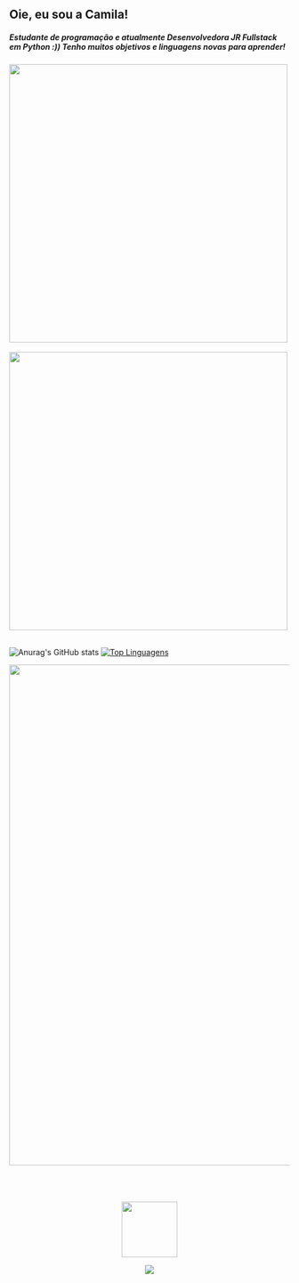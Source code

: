 ## Oie, eu sou a Camila! 

<h5>Estudante de programação e atualmente Desenvolvedora JR Fullstack em Python :)) Tenho muitos objetivos e linguagens novas para aprender!</h5>


<img src="https://user-images.githubusercontent.com/74038190/212284115-f47cd8ff-2ffb-4b04-b5bf-4d1c14c0247f.gif" width="500">
<br><br>
<img src="https://user-images.githubusercontent.com/74038190/212750155-3ceddfbd-19d3-40a3-87af-8d329c8323c4.gif" width="500">
<br><br>

![Anurag's GitHub stats](https://github-readme-stats.vercel.app/api?username=milatiarks&theme=radical&show_icons=true)
   [![Top Linguagens](https://github-readme-stats.vercel.app/api/top-langs/?username=milatiarks&layout=compact&theme=radical)](https://github.com/anuraghazra/github-readme-stats)

<img src="https://user-images.githubusercontent.com/74038190/212284115-f47cd8ff-2ffb-4b04-b5bf-4d1c14c0247f.gif" width="900">
<br><br>
<br><br>
<p align="center">
 <img src="https://user-images.githubusercontent.com/74038190/226127923-0e8b7792-7b3c-462b-951b-63c96ba1a5af.gif" width="100" />
</p>
<p align="center">
  <a href="https://skillicons.dev">
<img src="https://skillicons.dev/icons?i=js,html,css,py,django,nodejs,bootstrap,figma,vscode" />
  </a>
</p>
